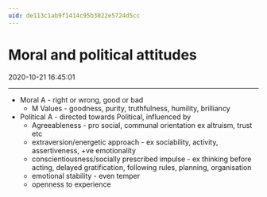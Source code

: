 ```yaml
---
uid: de113c1ab9f1414c95b3022e5724d5cc
---
```


# Moral and political attitudes
2020-10-21 16:45:01
            
---


-   Moral A - right or wrong, good or bad
    -   M Values - goodness, purity, truthfulness, humility, brilliancy
-   Political A - directed towards Political, influenced by
    -   Agreeableness - pro social, communal orientation ex altruism, trust etc
    -   extraversion/energetic approach - ex sociability, activity, assertiveness, +ve emotionality
    -   conscientiousness/socially prescribed impulse - ex thinking before acting, delayed gratification, following rules, planning, organisation
    -   emotional stability - even temper
    -   openness to experience





